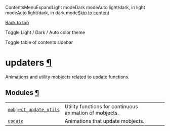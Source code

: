 ContentsMenuExpandLight modeDark modeAuto light/dark, in light modeAuto light/dark, in dark mode[Skip to content](https://docs.manim.community/en/stable/reference/manim.animation.updaters.html#furo-main-content)

[Back to top](https://docs.manim.community/en/stable/reference/manim.animation.updaters.html#)

Toggle Light / Dark / Auto color theme

Toggle table of contents sidebar

# updaters [¶](https://docs.manim.community/en/stable/reference/manim.animation.updaters.html\#module-manim.animation.updaters "Link to this heading")

Animations and utility mobjects related to update functions.

## Modules [¶](https://docs.manim.community/en/stable/reference/manim.animation.updaters.html\#modules "Link to this heading")

|     |     |
| --- | --- |
| [`mobject_update_utils`](https://docs.manim.community/en/stable/reference/manim.animation.updaters.mobject_update_utils.html#module-manim.animation.updaters.mobject_update_utils "manim.animation.updaters.mobject_update_utils") | Utility functions for continuous animation of mobjects. |
| [`update`](https://docs.manim.community/en/stable/reference/manim.animation.updaters.update.html#module-manim.animation.updaters.update "manim.animation.updaters.update") | Animations that update mobjects. |